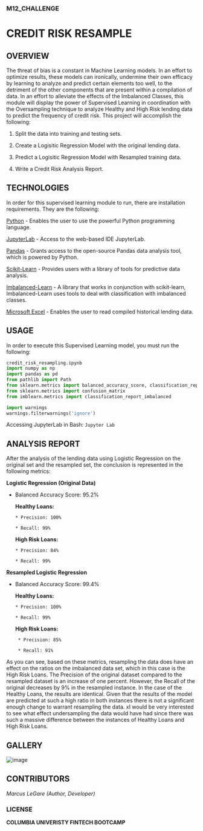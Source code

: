 ### M12_CHALLENGE

# CREDIT RISK RESAMPLE

## OVERVIEW

The threat of bias is a constant in Machine Learning models. In an effort to optimize results, these models can ironically, undermine their own efficacy by learning to analyze and predict certain elements too well, to the detriment of the other components that are present within a compilation of data. In an effort to alleviate the effects of the Imbalanced Classes, this module will display the power of Supervised Learning in coordination with the Oversampling technique to analyze Healthy and High Risk lending data to predict the frequency of credit risk. This project will accomplish the following:

1. Split the data into training and testing sets.

2. Create a Logisitic Regression Model with the original lending data.

3. Predict a Logisitic Regression Model with Resampled training data.

4. Write a Credit Risk Analysis Report.

## TECHNOLOGIES

In order for this supervised learning module to run, there are installation requirements. They are the following:

[Python](https://www.python.org/downloads/) - Enables the user to use the powerful Python programming language.

[JupyterLab](https://jupyter.org/) - Access to the web-based IDE JupyterLab.  

[Pandas](https://pandas.pydata.org/) - Grants access to the open-source Pandas data analysis tool, which is powered by Python.

[Scikit-Learn](https://scikit-learn.org/stable/install.html) - Provides users with a library of tools for predictive data analysis.

[Imbalanced-Learn](https://imbalanced-learn.org/stable/) - A library that works in conjunction with scikit-learn, Imbalanced-Learn uses tools to deal with classification with imbalanced classes.

[Microsoft Excel](https://www.microsoft.com/en-us/microsoft-365/excel) - Enables the user to read compiled historical lending data.


## USAGE

In order to execute this Supervised Learning model, you must run the following:

```python
credit_risk_resampling.ipynb
import numpy as np
import pandas as pd
from pathlib import Path
from sklearn.metrics import balanced_accuracy_score, classification_report
from sklearn.metrics import confusion_matrix
from imblearn.metrics import classification_report_imbalanced

import warnings
warnings.filterwarnings('ignore')
```

Accessing JupyterLab in Bash: `Jupyter Lab`

## ANALYSIS REPORT

After the analysis of the lending data using Logistic Regression on the original set and the resampled set, the conclusion is represented in the following metrics:

**Logistic Regression (Original Data)**

* Balanced Accuracy Score: 95.2%
    
    **Healthy Loans:**
        
      * Precision: 100%

      * Recall: 99%
    
    **High Risk Loans:**
    
      * Precision: 84%

      * Recall: 99%

**Resampled Logistic Regression**

* Balanced Accuracy Score: 99.4%

    **Healthy Loans:**
    
      * Precision: 100%

      * Recall: 99%

    **High Risk Loans:**

       * Precision: 85%

       * Recall: 91%

As you can see, based on these metrics, resampling the data does have an effect on the ratios on the imbalanced data set, which in this case is the High Risk Loans. The Precision of the original dataset compared to the resampled dataset is an increase of one percent. However, the Recall of the original decreases by 9% in the resampled instance. In the case of the Healthy Loans, the results are identical. Given that the results of the model are predicted at such a high ratio in both instances there is not a significant enough change to warrant resampling the data. xI would be very interested to see what effect undersampling the data would have had since there was such a massive difference between the instances of Healthy Loans and High Risk Loans. 


## GALLERY

![image](https://github.com/MLeGare29/M12_CHALLENGE/assets/127421460/c0e5bdfb-4fc0-4303-8d7a-9e70a2399f26)


## CONTRIBUTORS

*Marcus LeGare (Author, Developer)*

### LICENSE

**COLUMBIA UNIVERISTY FINTECH BOOTCAMP**
